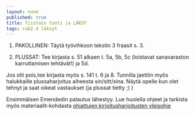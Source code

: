 ```yaml
---
layout: none
published: true
title: Tiistain tunti ja LÄKSY
tags: rub2.4 läksyt
---
```

1. PAKOLLINEN: Täytä työvihkoon tekstin 3 fraasit s. 3.

2. PLUSSAT: Tee kirjasta s. 51 alkaen t. 5a, 5b, 5c (loistavat sanavaraston karruttamisen tehtävät!) ja 5d.

Jos olit pois,tee kirjasta myös s. 141 t. 6 ja 8. Tunnilla jaettiin myös halukkaille plussaharjoitus aiheesta sin/sitt/sina. Näytä opelle kun olet tehnyt ja saat oikeat vastaukset (ja plussat tietty ;) )

Ensimmäisen Emendedin palautus lähestyy. Lue huolella ohjeet ja tarkista myös materiaalit-kohdasta [ohjattujen kirjoitusharjoitusten yleisohje](https://riikka.koskenranta.fi/media/rub3/OKH_ohje.pdf)

